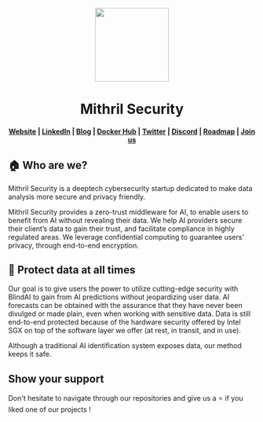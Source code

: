 <p align="center">
  <a href="https://collective.github.io/">
    <img width="150px" src="https://cdn.welcometothejungle.co/uploads/website/logo/8846/164874/b2c69dea-2f27-4f66-82a1-c503dbc27a3d.png">
  </a>
</p>
<h1 align="center">Mithril Security</h1>

<h4 align="center">
  <a href="https://www.mithrilsecurity.io">Website</a> |
  <a href="https://www.linkedin.com/company/mithril-security-company/">LinkedIn</a> |
  <a href="https://blog.mithrilsecurity.io/">Blog</a> |
  <a href="https://hub.docker.com/u/mithrilsecuritysas">Docker Hub</a> |
  <a href="https://www.twitter.com/mithrilsecurity">Twitter</a> | 
  <a href="https://discord.gg/TxEHagpWd4">Discord</a> | 
  <a href="https://blog.mithrilsecurity.io/our-roadmap-at-mithril-security/">Roadmap</a> | 
  <a href="https://mithril-security.welcomekit.co/">Join us</a>
</h4>


## 🏠 Who are we?

Mithril Security is a deeptech cybersecurity startup dedicated to make data analysis more secure and privacy friendly.

Mithril Security provides a zero-trust middleware for AI, to enable users to benefit from AI without revealing their data. We help AI providers secure their client’s data to gain their trust, and facilitate compliance in highly regulated areas. We leverage confidential computing to guarantee users’ privacy, through end-to-end encryption.

## 🔐 Protect data at all times

Our goal is to give users the power to utilize cutting-edge security with BlindAI to gain from AI predictions without jeopardizing user data. AI forecasts can be obtained with the assurance that they have never been divulged or made plain, even when working with sensitive data. Data is still end-to-end protected because of the hardware security offered by Intel SGX on top of the software layer we offer (at rest, in transit, and in use).

Although a traditional AI identification system exposes data, our method keeps it safe.

## Show your support

Don't hesitate to navigate through our repositories and give us a ⭐️ if you liked one of our projects !
